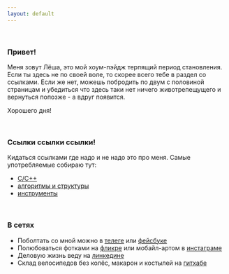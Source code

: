 ```yaml
---
layout: default
---
```

<br/>

### Привет! 

Меня зовут Лёша, это мой хоум-пэйдж терпящий период становления. Если ты здесь не по своей воле, то скорее всего тебе в раздел со ссылками. Если же нет, можешь побродить по двум с половиной страницам и убедиться что здесь таки нет ничего животрепещущего и вернуться попозже - а вдруг появится.

Хорошего дня!

<br/>

### Ссылки ссылки ссылки!
Кидаться ссылками где надо и не надо это про меня. Самые употребляемые собираю тут:
* [C/C++](./cpp_links)
* [алгоритмы и структуры](./algo)
* [инструменты](./utils)
<br/>

### В сетях
* Поболтать со мной можно в [телеге](http://t.me/a_belkevich) или [фейсбуке](https://www.facebook.com/abelkevich)
* Полюбоваться фотками на [фликре](https://flickr.com/photos/a_belkevich) или мобайл-артом в [инстаграме](https://www.instagram.com/a_belkevich/)
* Деловую жизнь веду на [линкедине](https://www.linkedin.com/in/abelkevich)
* Склад велосипедов без колёс, макарон и костылей на [гитхабе](https://github.com/abelkevich)
